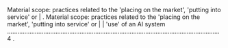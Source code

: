 Material scope: practices related to the 'placing on the market', 'putting into service' or                                                                                                                                                    | . Material scope: practices related to the 'placing on the market', 'putting into service' or                                                                                                                                                    |
| 'use' of an AI system ...........................................................................................................................4 .                                                                                             